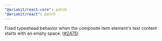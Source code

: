 ```yaml
---
"@ariakit/react-core": patch
"@ariakit/react": patch
---
```


Fixed typeahead behavior when the composite item element's text content starts with an empty space. ([#2475](https://github.com/ariakit/ariakit/pull/2475))
